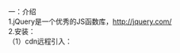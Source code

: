 一：介绍  
1.jQuery是一个优秀的JS函数库，http://jquery.com/  
2.安装：  
（1）cdn远程引入：    
<script src="https://apps.bdimg.com/libs/jquery/2.1.4/jquery.min.js">    
（2）下载jQuery库：(服务器本地库)      
https://jquery.com/download/      
min.js为生产版本      
.js为开发版本      
（3）npm下载：      
npm install jquery或者yarn add jquery      
  

